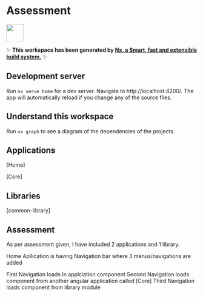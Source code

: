 # Assessment

<a href="https://nx.dev" target="_blank" rel="noreferrer"><img src="https://raw.githubusercontent.com/nrwl/nx/master/images/nx-logo.png" width="45"></a>

✨ **This workspace has been generated by [Nx, a Smart, fast and extensible build system.](https://nx.dev)** ✨

## Development server

Run `nx serve home` for a dev server. Navigate to http://localhost:4200/. The app will automatically reload if you change any of the source files.

## Understand this workspace

Run `nx graph` to see a diagram of the dependencies of the projects.


## Applications

[Home]

[Core]


## Libraries
[common-library]

## Assessment

As per assessment given, I have included 2 applications and 1 library.

Home Apllication is having Navigation bar where 3 menus/navigations are added

First Navigation loads In applciation component
Second Navigation loads component from another angular application called [Core]
Third Navigation loads component from library module